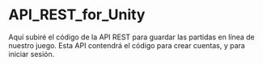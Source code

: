 # API_REST_for_Unity
Aquí subiré el código de la API REST para guardar las partidas en línea de nuestro juego. Esta API contendrá el código para crear cuentas, y para iniciar sesión.
